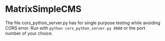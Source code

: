 # MatrixSimpleCMS

The file cors_python_server.py has for single purpose testing while avoiding CORS error.
Run with `python cors_python_server.py 8080` or the port number of your choice.

